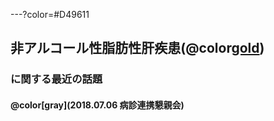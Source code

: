 ---?color=#D49611
## 非アルコール性脂肪性肝疾患(@color[gold](NAFLD))

### に関する最近の話題


#### @color[gray](2018.07.06 病診連携懇親会)
